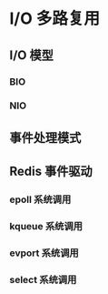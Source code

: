 # I/O 多路复用


## I/O 模型

### BIO

### NIO

### 


## 事件处理模式


## Redis 事件驱动


### epoll 系统调用

### kqueue 系统调用

### evport 系统调用

### select 系统调用
